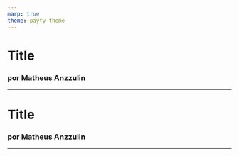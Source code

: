 ```yaml
---
marp: true
theme: payfy-theme
---
```

# Title
### por Matheus Anzzulin
---
<!-- theme: default -->
# Title
### por Matheus Anzzulin
---
